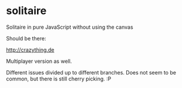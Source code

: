 # solitaire
Solitaire in pure JavaScript without using the canvas

Should be there:

http://crazything.de

Multiplayer version as well.

Different issues divided up to different branches. Does not seem to be common, but there is still cherry picking. :P
